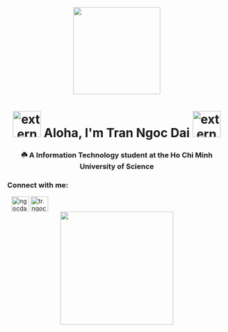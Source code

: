 
<div id="header" align="center">
  <img src="https://media3.giphy.com/media/v1.Y2lkPTc5MGI3NjExNWk1enBrYnZsbmQzNGpneTluaDRtZDJndHhsaXIwN2IyaHZrdnRyOSZlcD12MV9pbnRlcm5hbF9naWZfYnlfaWQmY3Q9cw/l4FGvNPs1UGPq1Ra8/giphy.gif" width="200"/>
</div>
<div margin = "-50px">
<div align="center" style = " font-weight: bolder">
<h1>
<img width="64" height="60"
src="https://media1.giphy.com/media/v1.Y2lkPTc5MGI3NjExOGtnZDBvdXQ0aWwzZG5sNGw2d3l4b216NjZzMTh0dDJxMW9pY292NCZlcD12MV9pbnRlcm5hbF9naWZfYnlfaWQmY3Q9cw/26gslMAdctNhu6YnK/giphy.gif"
alt="external-Hi-miscellany-texts-and-badges-bearicons-outline-color-bearicons" />
        Aloha, I'm Tran Ngoc Dai 
<img width="64" height="60"
src="https://media4.giphy.com/media/v1.Y2lkPTc5MGI3NjExcWJyeHF3c3Qzd2YxZnUzcnJnMXNvaGs1ZW0yYWNhMjh2MnVuZWh1biZlcD12MV9pbnRlcm5hbF9naWZfYnlfaWQmY3Q9cw/H48JdEvCf0138alb6w/giphy.gif"
alt="external-Hi-miscellany-texts-and-badges-bearicons-outline-color-bearicons" />
</h1>


<h3 align="center"> ☘️ A Information Technology student at the 
<a href="https://www.hcmus.edu.vn"  target="_blank" style="text-decoration: none;
        color: inherit;">Ho Chi Minh University of Science</a> </h3>

</div>


<h3>Connect with me: </h3>
<div  style = "padding-left: 10px;">
        <a href="mailto:ngocdai101004@gmail.com" target="blank" style="text-decoration: none; color: inherit">  
                <img align="center"
                        src="https://cdn-icons-png.freepik.com/512/15047/15047426.png"
                        alt="ngocdai101004@gmail.com" height="35" width="40" />
        </a>
        <a href="https://www.facebook.com/tr.ngocdai243" target="blank">
                <img align="center"
                        src="https://raw.githubusercontent.com/rahuldkjain/github-profile-readme-generator/master/src/images/icons/Social/facebook.svg"
                        alt="tr.ngocdai243" height="35" width="40" />
        </a>
</div>

<div id="header" align="center">
<img width="260" height="260"
src="https://media4.giphy.com/media/v1.Y2lkPTc5MGI3NjExbXdpYzZpM3Y3bnB5ejBoM2p1ZjY5MGd2dzEzY2w3MTF4YzIwYW1qYiZlcD12MV9pbnRlcm5hbF9naWZfYnlfaWQmY3Q9cw/1BFEhLo5xIeuzzBm7e/giphy.gif"/>
</div>



<!--
**ngocdai101004/ngocdai101004** is a ✨ _special_ ✨ repository because its `README.md` (this file) appears on your GitHub profile.

Here are some ideas to get you started:

- 🔭 I’m currently working on ...
- 🌱 I’m currently learning ...
- 👯 I’m looking to collaborate on ...
- 🤔 I’m looking for help with ...
- 💬 Ask me about ...
- 📫 How to reach me: ...
- 😄 Pronouns: ...
- ⚡ Fun fact: ...
-->
